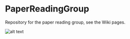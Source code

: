 # PaperReadingGroup
Repository for the paper reading group, see the Wiki pages.

![alt text](https://journals.plos.org/ploscompbiol/article/figure/image?size=large&id=10.1371/journal.pcbi.1004526.g001)
